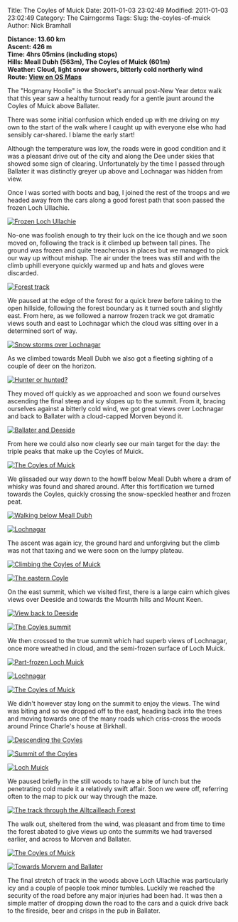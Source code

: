 Title: The Coyles of Muick
Date: 2011-01-03 23:02:49
Modified: 2011-01-03 23:02:49
Category: The Cairngorms
Tags: 
Slug: the-coyles-of-muick
Author: Nick Bramhall

**Distance: 13.60 km  
Ascent: 426 m  
Time: 4hrs 05mins (including stops)  
Hills: Meall Dubh (563m), The Coyles of Muick (601m)  
Weather: Cloud, light snow showers, bitterly cold northerly wind  
Route: [View on OS Maps](https://www.invertedworld.co.uk/hillwalking/hillwalk/357)**



The "Hogmany Hoolie" is the Stocket's annual post-New Year detox walk that this year saw a healthy turnout ready for a gentle jaunt around the Coyles of Muick above Ballater. 

<!--more-->

There was some initial confusion which ended up with me driving on my own to the start of the walk where I caught up with everyone else who had sensibly car-shared. I blame the early start! 



Although the temperature was low, the roads were in good condition and it was a pleasant drive out of the city and along the Dee under skies that showed some sign of clearing. Unfortunately by the time I passed through Ballater it was distinctly greyer up above and Lochnagar was hidden from view.



Once I was sorted with boots and bag, I joined the rest of the troops and we headed away from the cars along a good forest path that soon passed the frozen Loch Ullachie.



[![Frozen Loch Ullachie](https://live.staticflickr.com/5241/5320364531_c169f6134d_b.jpg "Frozen Loch Ullachie")](https://www.flickr.com/photos/black_friction/5320364531/)



No-one was foolish enough to try their luck on the ice though and we soon moved on, following the track is it climbed up between tall pines. The ground was frozen and quite treacherous in places but we managed to pick our way up without mishap. The air under the trees was still and with the climb uphill everyone quickly warmed up and hats and gloves were discarded.



[![Forest track](https://live.staticflickr.com/5246/5320974542_21ff4aa957_b.jpg "Forest track")](https://www.flickr.com/photos/black_friction/5320974542/)



We paused at the edge of the forest for a quick brew before taking to the open hillside, following the forest boundary as it turned south and slightly east. From here, as we followed a narrow frozen track we got dramatic views south and east to Lochnagar which the cloud was sitting over in a determined sort of way.



[![Snow storms over Lochnagar](https://live.staticflickr.com/5244/5320732300_c3358ed675_b.jpg "Snow storms over Lochnagar")](https://www.flickr.com/photos/black_friction/5320732300/)



As we climbed towards Meall Dubh we also got a fleeting sighting of a couple of deer on the horizon. 



[![Hunter or hunted?](https://live.staticflickr.com/5205/5320748290_d4db86e8d9_b.jpg "Hunter or hunted?")](https://www.flickr.com/photos/black_friction/5320748290/)



They moved off quickly as we approached and soon we found ourselves ascending the final steep and icy slopes up to the summit. From it, bracing ourselves against a bitterly cold wind, we got great views over Lochnagar and back to Ballater with a cloud-capped Morven beyond it.



[![Ballater and Deeside](https://live.staticflickr.com/5086/5320410961_5bd283fb3f_b.jpg "Ballater and Deeside")](https://www.flickr.com/photos/black_friction/5320410961/)



From here we could also now clearly see our main target for the day: the triple peaks that make up the Coyles of Muick.



[![The Coyles of Muick](https://live.staticflickr.com/5128/5320907854_73242f5538_b.jpg "The Coyles of Muick")](https://www.flickr.com/photos/black_friction/5320907854/)



We glissaded our way down to the howff below Meall Dubh where a dram of whisky was found and shared around. After this fortification we turned towards the Coyles, quickly crossing the snow-speckled heather and frozen peat.



[![Walking below Meall Dubh](https://live.staticflickr.com/5202/5323886972_876bc557fb_b.jpg "Walking below Meall Dubh")](https://www.flickr.com/photos/black_friction/5323886972/)



[![Lochnagar](https://live.staticflickr.com/5208/5323278457_fd8254b118_b.jpg "Lochnagar")](https://www.flickr.com/photos/black_friction/5323278457/)



The ascent was again icy, the ground hard and unforgiving but the climb was not that taxing and we were soon on the lumpy plateau. 



[![Climbing the Coyles of Muick](https://live.staticflickr.com/5041/5323285631_2699bf515c_b.jpg "Climbing the Coyles of Muick")](https://www.flickr.com/photos/black_friction/5323285631/)



[![The eastern Coyle](https://live.staticflickr.com/5164/5323894052_fd5c535036_b.jpg "The eastern Coyle")](https://www.flickr.com/photos/black_friction/5323894052/)



On the east summit, which we visited first, there is a large cairn which gives views over Deeside and towards the Mounth hills and Mount Keen. 



[![View back to Deeside](https://live.staticflickr.com/5210/5323897696_00e9d9b1e3_b.jpg "View back to Deeside")](https://www.flickr.com/photos/black_friction/5323897696/)



[![The Coyles summit](https://live.staticflickr.com/5002/5323905048_6cc771514d_b.jpg "The Coyles summit")](https://www.flickr.com/photos/black_friction/5323905048/)



We then crossed to the true summit which had superb views of Lochnagar, once more wreathed in cloud, and the semi-frozen surface of Loch Muick.



[![Part-frozen Loch Muick](https://live.staticflickr.com/5207/5323908586_524ca81075_b.jpg "Part-frozen Loch Muick")](https://www.flickr.com/photos/black_friction/5323908586/)



[![Lochnagar](https://live.staticflickr.com/5283/5323924008_b935957905_b.jpg "Lochnagar")](https://www.flickr.com/photos/black_friction/5323924008/)



[![The Coyles of Muick](https://live.staticflickr.com/5208/5323927658_5c95ae57b6_b.jpg "The Coyles of Muick")](https://www.flickr.com/photos/black_friction/5323927658/)



We didn't however stay long on the summit to enjoy the views. The wind was biting and so we dropped off to the east, heading back into the trees and moving towards one of the many roads which criss-cross the woods around Prince Charle's house at Birkhall.



[![Descending the Coyles](https://live.staticflickr.com/5285/5323934788_ec3ec6816d_b.jpg "Descending the Coyles")](https://www.flickr.com/photos/black_friction/5323934788/)



[![Summit of the Coyles](https://live.staticflickr.com/5289/5323336785_40af33c53f_b.jpg "Summit of the Coyles")](https://www.flickr.com/photos/black_friction/5323336785/)



[![Loch Muick](https://live.staticflickr.com/5008/5323340825_ba5a7f912d_b.jpg "Loch Muick")](https://www.flickr.com/photos/black_friction/5323340825/)



We paused briefly in the still woods to have a bite of lunch but the penetrating cold made it a relatively swift affair. Soon we were off, referring often to the map to pick our way through the maze.



[![The track through the Alltcailleach Forest](https://live.staticflickr.com/5246/5323949258_4bd4574c2e_b.jpg "The track through the Alltcailleach Forest")](https://www.flickr.com/photos/black_friction/5323949258/)



The walk out, sheltered from the wind, was pleasant and from time to time the forest abated to give views up onto the summits we had traversed earlier, and across to Morven and Ballater.



[![The Coyles of Muick](https://live.staticflickr.com/5046/5323347703_8d9d1ce204_b.jpg "The Coyles of Muick")](https://www.flickr.com/photos/black_friction/5323347703/)



[![Towards Morvern and Ballater](https://live.staticflickr.com/5089/5323351125_519049fa11_b.jpg "Towards Morvern and Ballater")](https://www.flickr.com/photos/black_friction/5323351125/)



The final stretch of track in the woods above Loch Ullachie was particularly icy and a couple of people took minor tumbles. Luckily we reached the security of the road before any major injuries had been had. It was then a simple matter of dropping down the road to the cars and a quick drive back to the fireside, beer and crisps in the pub in Ballater.




